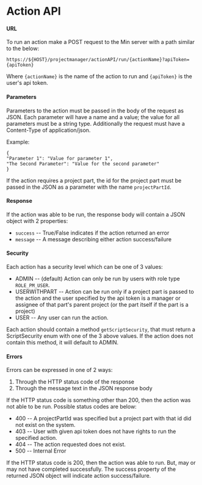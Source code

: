Action API
==============

#### URL

To run an action make a POST request to the Min server with a path similar to the below:

`https://${HOST}/projectmanager/actionAPI/run/{actionName}?apiToken={apiToken}`

Where `{actionName}` is the name of the action to run and `{apiToken}` is the user's api token.

#### Parameters

Parameters to the action must be passed in the body of the request as JSON.
Each parameter will have a name and a value; the value for all parameters must be a string type.
Additionally the request must have a Content-Type of application/json.

Example:
```
{
"Parameter 1": "Value for parameter 1",
"The Second Parameter": "Value for the second parameter"
}
```

If the action requires a project part, the id for the project part must be
passed in the JSON as a parameter with the name `projectPartId`.

#### Response
If the action was able to be run, the response body will contain a JSON object with 2 properties:
- `success` -- True/False indicates if the action returned an error
- `message` -- A message describing either action success/failure


#### Security

Each action has a security level which can be one of 3 values:
- ADMIN -- (default) Action can only be run by users with role type `ROLE_PM_USER`.
- USERWITHPART -- Action can be run only if a project part is passed to the action and the user specified by the api token is a manager or assignee of that part's parent project (or the part itself if the part is a project)
- USER -- Any user can run the action.

Each action should contain a method `getScriptSecurity`, that must return a ScriptSecurity enum with one of the 3 above values.  If the action does not contain this method, it will default to ADMIN.

#### Errors

Errors can be expressed in one of 2 ways:

1. Through the HTTP status code of the response
2. Through the message text in the JSON response body

If the HTTP status code is something other than 200, then the action was not able to be run.  Possible status codes are below:
- 400 -- A projectPartId was specified but a project part with that id did not exist on the system.
- 403 -- User with given api token does not have rights to run the specified action.
- 404 -- The action requested does not exist.
- 500 -- Internal Error

If the HTTP status code is 200, then the action was able to run.  But, may or may not have completed successfully.  The success property of the returned JSON object will indicate action success/failure.
